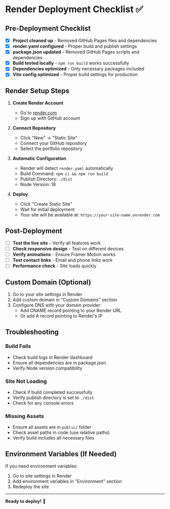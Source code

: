 # Render Deployment Checklist ✅

## Pre-Deployment Checklist

- [x] **Project cleaned up** - Removed GitHub Pages files and dependencies
- [x] **render.yaml configured** - Proper build and publish settings
- [x] **package.json updated** - Removed GitHub Pages scripts and dependencies
- [x] **Build tested locally** - `npm run build` works successfully
- [x] **Dependencies optimized** - Only necessary packages included
- [x] **Vite config optimized** - Proper build settings for production

## Render Setup Steps

1. **Create Render Account**
   - Go to [render.com](https://render.com)
   - Sign up with GitHub account

2. **Connect Repository**
   - Click "New" → "Static Site"
   - Connect your GitHub repository
   - Select the portfolio repository

3. **Automatic Configuration**
   - Render will detect `render.yaml` automatically
   - Build Command: `npm ci && npm run build`
   - Publish Directory: `./dist`
   - Node Version: 18

4. **Deploy**
   - Click "Create Static Site"
   - Wait for initial deployment
   - Your site will be available at: `https://your-site-name.onrender.com`

## Post-Deployment

- [ ] **Test the live site** - Verify all features work
- [ ] **Check responsive design** - Test on different devices
- [ ] **Verify animations** - Ensure Framer Motion works
- [ ] **Test contact links** - Email and phone links work
- [ ] **Performance check** - Site loads quickly

## Custom Domain (Optional)

1. Go to your site settings in Render
2. Add custom domain in "Custom Domains" section
3. Configure DNS with your domain provider:
   - Add CNAME record pointing to your Render URL
   - Or add A record pointing to Render's IP

## Troubleshooting

### Build Fails
- Check build logs in Render dashboard
- Ensure all dependencies are in package.json
- Verify Node version compatibility

### Site Not Loading
- Check if build completed successfully
- Verify publish directory is set to `./dist`
- Check for any console errors

### Missing Assets
- Ensure all assets are in `public/` folder
- Check asset paths in code (use relative paths)
- Verify build includes all necessary files

## Environment Variables (If Needed)

If you need environment variables:
1. Go to site settings in Render
2. Add environment variables in "Environment" section
3. Redeploy the site

---

**Ready to deploy!** 🚀 